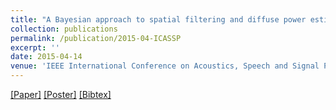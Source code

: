 ```yaml
---
title: "A Bayesian approach to spatial filtering and diffuse power estimation for joint dereverberation and noise reduction"
collection: publications
permalink: /publication/2015-04-ICASSP
excerpt: ''
date: 2015-04-14
venue: 'IEEE International Conference on Acoustics, Speech and Signal Processing (ICASSP), Australia'
---
```


[[Paper]](http://Soumitro-Chakrabarty.github.io/files/15_ICASSP_paper.pdf)
[[Poster]](http://Soumitro-Chakrabarty.github.io/files/15_ICASSP_poster.pdf)
[[Bibtex]](http://Soumitro-Chakrabarty.github.io/files/15_ICASSP_bib.tex)